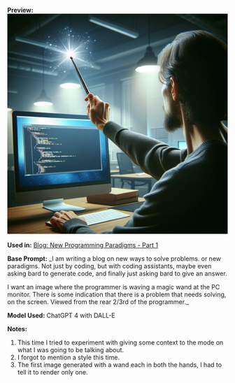 **Preview:**
![New Programming Paradigms](new-programming-paradigms.png)

**Used in:**
[Blog: New Programming Paradigms - Part 1](https://medium.com/sunny-cloudy-code/new-programming-paradigms-part-1-13daf132b997)

**Base Prompt:**
_I am writing a blog on new ways to solve problems. or new paradigms. Not just by coding, but with coding assistants, maybe even asking bard to generate code, and finally just asking bard to give an answer. 

I want an image where the programmer is waving a magic wand at the PC monitor. There is some indication that there is a problem that needs solving, on the screen. Viewed from the rear 2/3rd of the programmer._

**Model Used:** ChatGPT 4 with DALL-E

**Notes:**
1. This time I tried to experiment with giving some context to the mode on what I was going to be talking about.
2. I forgot to mention a style this time.
3. The first image generated with a wand each in both the hands, I had to tell it to render only one.

